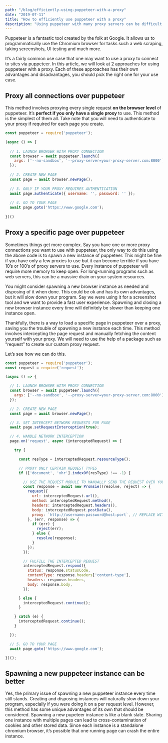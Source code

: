 ```yaml
---
path: "/blog/efficiently-using-puppeteer-with-a-proxy"
date: "2019-07-11"
title: "How to efficiently use puppeteer with a proxy"
description: "Using puppeteer with many proxy servers can be difficult. See how you can efficiently to use puppeteer with one or more proxy connections in an efficient manner"
---
```


Puppeteer is a fantastic tool created by the folk at Google. It allows us to programmatically use the Chromium browser for tasks such a web scraping, taking screenshots, UI testing and much more.

It’s a fairly common use case that one may want to use a proxy to connect to sites via puppeteer. In this article, we will look at 2 approaches for using puppeteer with a proxy. Each of these approaches has their own advantages and disadvantages, you should pick the right one for your use case.

## Proxy all connections over puppeteer

This method involves proxying every single request **on the browser level** of puppeteer. It’s **perfect if you only have a single proxy** to use. This method is the simplest of them all. Take note that you will need to authenticate to your proxy if required for each page you create.

```js
const puppeteer = require('puppeteer');

(async () => {
  
  // 1. LAUNCH BROWSER WITH PROXY CONNECTION
  const browser = await puppeteer.launch({
    args: ['--no-sandbox', '--proxy-server=your-proxy-server.com:8000']
  });
  
  // 2. CREATE NEW PAGE
  const page = await browser.newPage();
  
  // 3. ONLY IF YOUR PROXY REQUIRES AUTHENTICATION
  await page.authenticate({ username: '', password: '' });
  
  // 4. GO TO YOUR PAGE
  await page.goto('https://www.google.com');
  
})()
```

## Proxy a specific page over puppeteer

Sometimes things get more complex. Say you have one or more proxy connections you want to use with puppeteer, the only way to do this using the above code is to spawn a new instance of puppeteer. This might be fine if you have only a few proxies to use but it can become terrible if you have 10’s or 100’s of proxy servers to use. Every instance of puppeteer will require more memory to keep open. For long-running programs such as web servers, this can be a massive drain on your system resources.

You might consider spawning a new browser instance as needed and disposing of it when done. This could be ok and has its own advantages, but it will slow down your program. Say we were using it for a screenshot tool and we want to provide a fast user experience. Spawning and closing a new browser instance every time will definitely be slower than keeping one instance open.

Thankfully, there is a way to load a specific page in puppeteer over a proxy, saving you the trouble of spawning a new instance each time. This method involves intercepting the page request and manually fetching the content yourself with your proxy. We will need to use the help of a package such as “request” to create our custom proxy request.

Let’s see how we can do this.

```js
const puppeteer = require('puppeteer');
const request = require('request');

(async () => {

  // 1. LAUNCH BROWSER WITH PROXY CONNECTION
  const browser = await puppeteer.launch({
    args: ['--no-sandbox', '--proxy-server=your-proxy-server.com:8000']
  });

  // 2. CREATE NEW PAGE
  const page = await browser.newPage();

  // 3. SET INTERCEPT NETWORK REQUESTS FOR PAGE
  await page.setRequestInterception(true);

  // 4. HANDLE NETWORK INTERCEPTION
  page.on('request', async (interceptedRequest) => {

    try {

      const resType = interceptedRequest.resourceType();

      // PROXY ONLY CERTAIN REQUEST TYPES
      if (['document', 'xhr'].indexOf(resType) !== -1) {

        // USE THE REQUEST MODULE TO MANUALLY SEND THE REQUEST OVER YOUR PROXY
        const response = await new Promsie((resolve, reject) => {
          request({
            url: interceptedRequest.url(),
            method: interceptedRequest.method(),
            headers: interceptedRequest.headers(),
            body: interceptedRequest.postData(),
            proxy: `http://username:password@host:port`, // REPLACE WITH YOUR PROXY CONNECTION DETAILS
          }, (err, response) => {
            if (err) {
              reject(err);
            } else {
              resolve(response);
            }
          });
        });

        // FULFILL THE INTERCEPTED REQUEST
        interceptedRequest.respond({
          status: response.statusCode,
          contentType: response.headers['content-type'],
          headers: response.headers,
          body: response.body,
        });

      } else {
        interceptedRequest.continue();
      }

    } catch (e) {
      interceptedRequest.continue();
    }

  });

  // 5. GO TO YOUR PAGE
  await page.goto('https://www.google.com');

})();
```

## Spawning a new puppeteer instance can be better

Yes, the primary issue of spawning a new puppeteer instance every time still stands. Creating and disposing instances will naturally slow down your program, especially if you were doing it on a per request level. However, this method has some unique advantages of its own that should be considered. Spawning a new pupeteer instance is like a blank slate. Sharing one instance with multiple pages can lead to cross-contamination of cookies and other stored data. Since each instance is a standalone chromium browser, it’s possible that one running page can crash the entire instance.